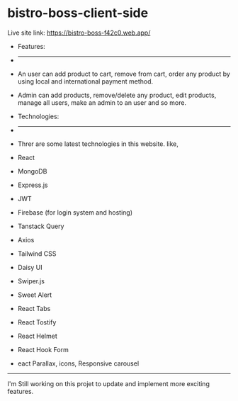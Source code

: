 # bistro-boss-client-side
Live site link: https://bistro-boss-f42c0.web.app/

* Features: 
* -------------------
* An user can add product to cart, remove from cart, order any product by using local and international payment method.
* Admin can add products, remove/delete any product, edit products, manage all users, make an admin to an user and so more.

* Technologies:
* ------------------------
* Threr are some latest technologies in this website. like,
* React
* MongoDB
* Express.js
* JWT
* Firebase (for login system and hosting)
* Tanstack Query
* Axios
* Tailwind CSS
* Daisy UI
* Swiper.js
* Sweet Alert
* React Tabs
* React Tostify
* React Helmet
* React Hook Form
* eact Parallax, icons, Responsive carousel
-----------------------------------------
I'm Still working on this projet to update and implement more exciting features.
